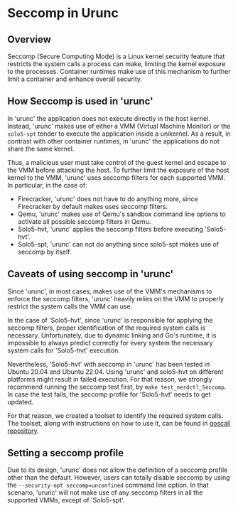 # Seccomp in Urunc

## Overview

Seccomp (Secure Computing Mode) is a Linux kernel security feature that
restricts the system calls a process can make, limiting the kernel exposure
to the processes. Container runtimes make use of this mechanism to
further limit a container and enhance overall security. 

## How Seccomp is used in 'urunc'

In 'urunc' the application does not execute directly in the host kernel. Instead,
'urunc' makes use of either a VMM (Virtual Machine Monitor) or the `solo5-spt`
tender to execute the application inside a unikernel. As a result, in contrast
with other container runtimes, in 'urunc' the applications do not share the same
kernel.

Thus, a malicious user must take control of the guest kernel and escape to the
VMM before attacking the host. To further limit the exposure of
the host kernel to the VMM, 'urunc' uses seccomp filters for each
supported VMM. In particular, in the case of:
- Firecracker, 'urunc' does not have to do anything more, since Firecracker by
  default makes uses seccomp filters.
- Qemu, 'urunc' makes use of Qemu's sandbox command line options to activate
  all possible seccomp filters in Qemu.
- Solo5-hvt, 'urunc' applies the seccomp filters before executing
  'Solo5-hvt'.
- Solo5-spt, 'urunc' can not do anything since solo5-spt makes use of seccomp by
  itself.

## Caveats of using seccomp in 'urunc'

Since 'urunc', in most cases, makes use of the VMM's mechanisms to enforce the
seccomp filters, 'urunc' heavily relies on the VMM to properly restrict the system
calls the VMM can use.

In the case of 'Solo5-hvt', since 'urunc' is responsible for applying the seccomp
filters, proper identification of the required system calls is necessary.
Unfortunately, due to dynamic linking and Go's runtime, it is
impossible to always predict correctly for every system the necessary system
calls for 'Solo5-hvt' execution.

Nevertheless, 'Solo5-hvt' with seccomp in 'urunc' has been tested in Ubuntu 20.04
and Ubuntu 22.04. Using 'urunc' and solo5-hvt on different platforms might result
in failed execution. For that reason, we strongly recommend running the seccomp
test first, by `make test_nerdctl_Seccomp`. In case the test fails, the seccomp
profile for 'Solo5-hvt' needs to get updated.

For that reason, we created a toolset to identify the required system calls.
The toolset, along with instructions on how to use it, can be found in [goscall
repository](https://github.com/nubificus/goscall).

## Setting a seccomp profile

Due to its design, 'urunc' does not allow the definition of a seccomp profile other
than the default. However, users can totally disable seccomp by using
the `--security-opt seccomp=unconfined` command line option. In that scenario,
'urunc' will not make use of any seccomp filters in all the supported VMMs, except
of 'Solo5-spt'.
